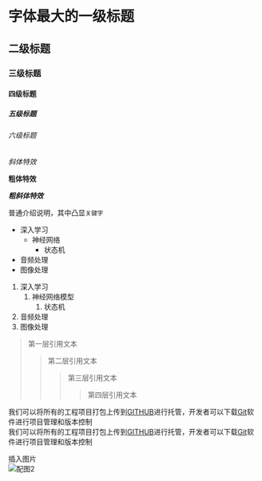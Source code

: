 # 字体最大的一级标题

## 二级标题

### 三级标题

#### 四级标题

##### 五级标题

###### 六级标题

*斜体特效*

**粗体特效**

***粗斜体特效***

普通介绍说明，其中凸显`关键字`

* 深入学习
  * 神经网络
    * 状态机
* 音频处理
* 图像处理

1. 深入学习
	1. 神经网络模型
		1. 状态机
2. 音频处理
3. 图像处理

> 第一层引用文本
>> 第二层引用文本
>>> 第三层引用文本
>>>> 第四层引用文本

我们可以将所有的工程项目打包上传到[GITHUB](https://www.github.com "GitHub官方网站")进行托管，开发者可以下载[Git](https://git-scm.com/downloads "Git下载入口")软件进行项目管理和版本控制</br>
我们可以将所有的工程项目打包上传到[GITHUB][1]进行托管，开发者可以下载[Git][2]软件进行项目管理和版本控制

[1]:https://www.github.com "GitHub官方网站"
[2]:https://git-scm.com/downloads "Git下载入口"

插入图片</br>
![配图2](https://i.loli.net/2021/11/26/Dj6lB3gSxPibutq.png)

